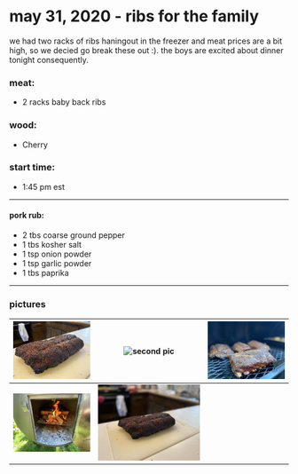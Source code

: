 # may 31, 2020 - ribs for the family

we had two racks of ribs haningout in the freezer and meat prices are a bit high, so we decied go break these out :).  the boys are excited about dinner tonight consequently.

### meat:
- 2 racks baby back ribs

### wood:
- Cherry

### start time:
- 1:45 pm est

---

#### pork rub:
- 2 tbs coarse ground pepper
- 1 tbs kosher salt
- 1 tsp onion powder
- 1 tsp garlic powder
- 1 tbs paprika

---

### pictures

| ![first pic](../assets/img/2020.05.31/1A98D132-3895-4615-AF2A-040C1E077E11.jpeg) | ![second pic](../assets/img/2020.05.31/2598C3F5-E5CD-4672-AA04-F28F9304AA56.jpeg) | ![third pic](../assets/img/2020.05.31/5A3B02F1-8443-44A7-80DC-2B4F75598577.jpeg) |
|:-------------------------:|:-------------------------:|:-------------------------:|
| ![first pic](../assets/img/2020.05.31/5E5D82EC-A967-4F40-8EE6-8549CE76AAC8.jpeg)  | ![second pic](../assets/img/2020.05.31/A9F89A66-9BD5-48A9-BE82-B5D232993E99.jpeg) |  |
